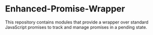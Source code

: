 # Enhanced-Promise-Wrapper
This repository contains modules that provide a wrapper over standard JavaScript promises to track and manage promises in a pending state.
